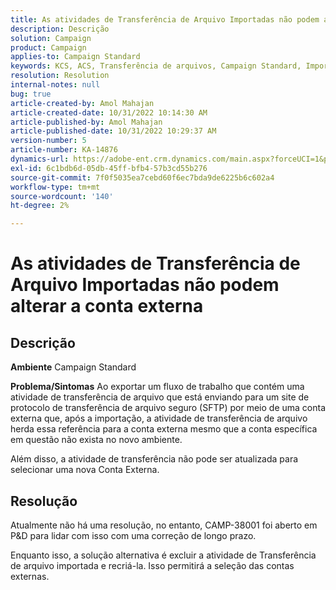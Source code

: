 ```yaml
---
title: As atividades de Transferência de Arquivo Importadas não podem alterar a conta externa
description: Descrição
solution: Campaign
product: Campaign
applies-to: Campaign Standard
keywords: KCS, ACS, Transferência de arquivos, Campaign Standard, Importação, Exportação, Fluxo de trabalho
resolution: Resolution
internal-notes: null
bug: true
article-created-by: Amol Mahajan
article-created-date: 10/31/2022 10:14:30 AM
article-published-by: Amol Mahajan
article-published-date: 10/31/2022 10:29:37 AM
version-number: 5
article-number: KA-14876
dynamics-url: https://adobe-ent.crm.dynamics.com/main.aspx?forceUCI=1&pagetype=entityrecord&etn=knowledgearticle&id=955df4cb-0459-ed11-9561-6045bd006079
exl-id: 6c1bdb6d-05db-45ff-bfb4-57b3cd55b276
source-git-commit: 7f0f5035ea7cebd60f6ec7bda9de6225b6c602a4
workflow-type: tm+mt
source-wordcount: '140'
ht-degree: 2%

---
```


# As atividades de Transferência de Arquivo Importadas não podem alterar a conta externa

## Descrição

<b>Ambiente</b>
Campaign Standard


<b>Problema/Sintomas</b>
Ao exportar um fluxo de trabalho que contém uma atividade de transferência de arquivo que está enviando para um site de protocolo de transferência de arquivo seguro (SFTP) por meio de uma conta externa que, após a importação, a atividade de transferência de arquivo herda essa referência para a conta externa mesmo que a conta específica em questão não exista no novo ambiente.

Além disso, a atividade de transferência não pode ser atualizada para selecionar uma nova Conta Externa.


## Resolução


Atualmente não há uma resolução, no entanto, CAMP-38001 foi aberto em P&amp;D para lidar com isso com uma correção de longo prazo.

Enquanto isso, a solução alternativa é excluir a atividade de Transferência de arquivo importada e recriá-la. Isso permitirá a seleção das contas externas.
